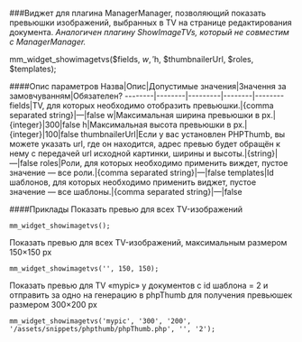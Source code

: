 ###Виджет для плагина ManagerManager, позволяющий показать превьюшки изображений, выбранных в TV на странице редактирования документа.
*Аналогичен плагину ShowImageTVs, который не совместим с ManagerManager.*

mm_widget_showimagetvs($fields, $w, '$h, $thumbnailerUrl, $roles, $templates);

####Опис параметров
Назва|Опис|Допустимые значения|Значення за замовчуванням|Обязателен?
--------|--------|---------|--------|--------
fields|TV, для которых необходимо отобразить превьюшки.|{comma separated string}|—|false
w|Максимальная ширина превьюшки в px.|{integer}|300|false
h|Максимальная высота превьюшки в px.|{integer}|100|false
thumbnailerUrl|Если у вас установлен PHPThumb, вы можете указать url, где он находится, адрес превью будет обращён к нему с передачей url исходной картинки, ширины и высоты.|{string}|—|false
roles|Роли, для которых необходимо применить виждет, пустое значение — все роли.|{comma separated string}|—|false
templates|Id шаблонов, для которых необходимо применить виджет, пустое значение — все шаблоны.|{comma separated string}|—|false

####Приклады
Показать превью для всех TV-изображений
	
	mm_widget_showimagetvs();
Показать превью для всех TV-изображений, максимальным размером 150×150 px
	
	mm_widget_showimagetvs('', 150, 150);
Показать превью для TV «mypic» у документов с id шаблона = 2 и отправить за одно на генерацию в phpThumb для получения превьюшек размером 300×200 px
	
	mm_widget_showimagetvs('mypic', '300', '200', '/assets/snippets/phpthumb/phpThumb.php', '', '2');